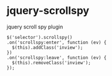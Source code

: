 jquery-scrollspy
================

jquery scroll spy plugin

```
$('selector').scrollspy()
.on('scrollspy:enter', function (ev) {
  $(this).addClass('inview');
})
.on('scrollspy:leave', function (ev) {
  $(this).removeClass('inview');
});
```
